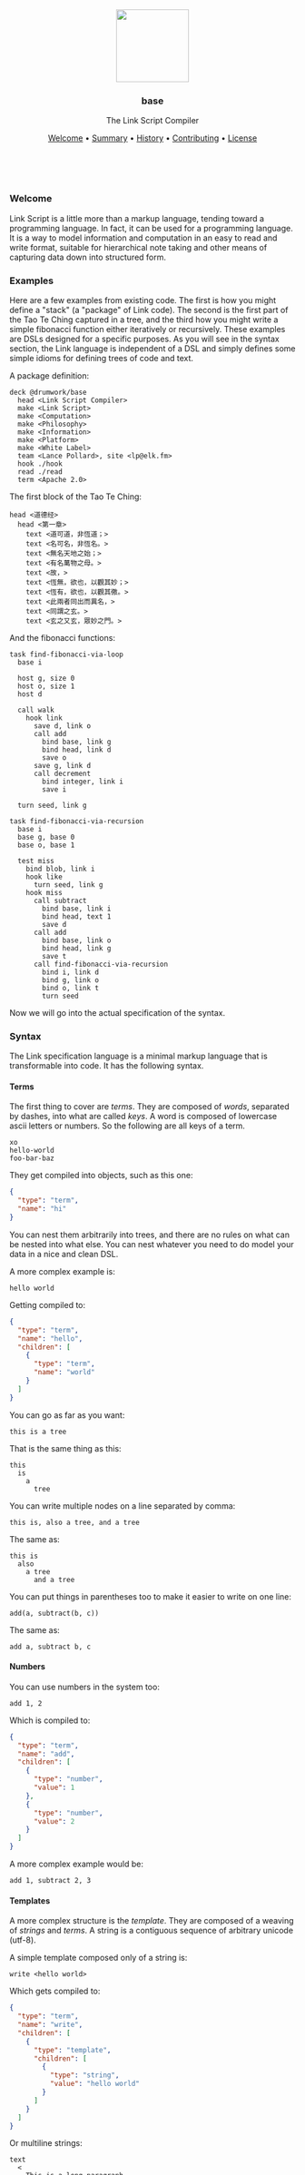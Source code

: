 
<br/>
<br/>
<br/>
<br/>
<br/>
<br/>
<br/>

<p align='center'>
  <img src='https://github.com/baselinkteam/link/blob/work/look/dock.png?raw=true' height='128'/>
</p>

<h3 align='center'>base</h3>
<p align='center'>
  The Link Script Compiler
</p>

<p align='center'>
  <a href='#welcome'>Welcome</a> •
  <a href='#summary'>Summary</a> •
  <a href='#history'>History</a> •
  <a href='#contributing'>Contributing</a> •
  <a href='#license'>License</a>
</p>

<br/>
<br/>
<br/>

### Welcome

Link Script is a little more than a markup language, tending toward a programming language. In fact, it can be used for a programming language. It is a way to model information and computation in an easy to read and write format, suitable for hierarchical note taking and other means of capturing data down into structured form.

### Examples

Here are a few examples from existing code. The first is how you might define a "stack" (a "package" of Link code). The second is the first part of the Tao Te Ching captured in a tree, and the third how you might write a simple fibonacci function either iteratively or recursively. These examples are DSLs designed for a specific purposes. As you will see in the syntax section, the Link language is independent of a DSL and simply defines some simple idioms for defining trees of code and text.

A package definition:

```
deck @drumwork/base
  head <Link Script Compiler>
  make <Link Script>
  make <Computation>
  make <Philosophy>
  make <Information>
  make <Platform>
  make <White Label>
  team <Lance Pollard>, site <lp@elk.fm>
  hook ./hook
  read ./read
  term <Apache 2.0>
```

The first block of the Tao Te Ching:

```
head <道德经>
  head <第一章>
    text <道可道，非恆道；>
    text <名可名，非恆名。>
    text <無名天地之始；>
    text <有名萬物之母。>
    text <故，>
    text <恆無，欲也，以觀其妙；>
    text <恆有，欲也，以觀其徼。>
    text <此兩者同出而異名，>
    text <同謂之玄。>
    text <玄之又玄，眾妙之門。>
```

And the fibonacci functions:

```
task find-fibonacci-via-loop
  base i

  host g, size 0
  host o, size 1
  host d

  call walk
    hook link
      save d, link o
      call add
        bind base, link g
        bind head, link d
        save o
      save g, link d
      call decrement
        bind integer, link i
        save i

  turn seed, link g

task find-fibonacci-via-recursion
  base i
  base g, base 0
  base o, base 1

  test miss
    bind blob, link i
    hook like
      turn seed, link g
    hook miss
      call subtract
        bind base, link i
        bind head, text 1
        save d
      call add
        bind base, link o
        bind head, link g
        save t
      call find-fibonacci-via-recursion
        bind i, link d
        bind g, link o
        bind o, link t
        turn seed
```

Now we will go into the actual specification of the syntax.

### Syntax

The Link specification language is a minimal markup language that is transformable into code. It has the following syntax.

#### Terms

The first thing to cover are _terms_. They are composed of _words_, separated by dashes, into what are called _keys_. A word is composed of lowercase ascii letters or numbers. So the following are all keys of a term.

```
xo
hello-world
foo-bar-baz
```

They get compiled into objects, such as this one:

```json
{
  "type": "term",
  "name": "hi"
}
```


You can nest them arbitrarily into trees, and there are no rules on what can be nested into what else. You can nest whatever you need to do model your data in a nice and clean DSL.

A more complex example is:

```
hello world
```

Getting compiled to:

```json
{
  "type": "term",
  "name": "hello",
  "children": [
    {
      "type": "term",
      "name": "world"
    }
  ]
}
```

You can go as far as you want:

```
this is a tree
```

That is the same thing as this:

```
this
  is
    a
      tree
```

You can write multiple nodes on a line separated by comma:

```
this is, also a tree, and a tree
```

The same as:

```
this is
  also
    a tree
      and a tree
```

You can put things in parentheses too to make it easier to write on one line:

```
add(a, subtract(b, c))
```

The same as:

```
add a, subtract b, c
```

#### Numbers

You can use numbers in the system too:

```
add 1, 2
```

Which is compiled to:

```json
{
  "type": "term",
  "name": "add",
  "children": [
    {
      "type": "number",
      "value": 1
    },
    {
      "type": "number",
      "value": 2
    }
  ]
}
```

A more complex example would be:

```
add 1, subtract 2, 3
```

#### Templates

A more complex structure is the _template_. They are composed of a weaving of _strings_ and _terms_. A string is a contiguous sequence of arbitrary unicode (utf-8).

A simple template composed only of a string is:

```
write <hello world>
```

Which gets compiled to:

```json
{
  "type": "term",
  "name": "write",
  "children": [
    {
      "type": "template",
      "children": [
        {
          "type": "string",
          "value": "hello world"
        }
      ]
    }
  ]
}
```

Or multiline strings:

```
text
  <
    This is a long paragraph.

    And this is another paragraph.
  >
```

Note, there are no "comments" in the system. Comments are just strings we don't care about in code. So if you end up transforming Link into code, you would just get rid of any parts of the model with text nodes you consider "comments".

Then we can add interpolation into the template, by referencing terms wrapped in colons:

```
write <{hello-world}>
```

That is compiled into:

```json
{
  "type": "term",
  "name": "write",
  "children": [
    {
      "type": "template",
      "children": [
        {
          "type": "term",
          "name": "hello-world"
        }
      ]
    }
  ]
}
```

A more robust example might be:

```
moon <The moon has a period of roughly {bold(<28 days>)}.>
```

The expression needs to be simple enough you can tell where it starts and end, otherwise it needs to be placed outside of the template.

Note though, you can still use the angle bracket symbols in regular text without ambiguity, you just need to prefix them with backslashes.

```
i <am \<brackets\> included in the actual string>
```

#### Codes

You can write specific code points, or _codes_, by prefixing the number sign / hash symbol along with a letter representing the code type, followed by the code.

```
i #b0101, am bits
i #xaaaaaa, am hex
i #o123, am octal
```

```json
{
  "type": "code",
  "variant": "b",
  "value": "0101"
}
```

These can also be used directly in a template:

```
i <am the symbol #x2665>
```

This makes it so you can reference obscure symbols by their numerical value, or write bits and things like that. Note though, these just get compiled down to the following, so the code handler would need to resolve them properly in the proper context.

#### Paths

Because paths are so common in programming, they don't need to be treated as strings but can be written directly.

```
load @some/path
load ./relative/path.png
load /an-absolute/other/path.js
```

Let's see how each of these are compiled:

```json
{
  "type": "term",
  "name": "load",
  "children": [
    {
      "type": "template",
      "children": [
        {
          "type": "string",
          "value": "@some/path"
        }
      ]
    }
  ]
}
```

```json
{
  "type": "term",
  "name": "load",
  "children": [
    {
      "type": "template",
      "children": [
        {
          "type": "string",
          "value": "./relative/path.png"
        }
      ]
    }
  ]
}
```

```json
{
  "type": "term",
  "name": "load",
  "children": [
    {
      "type": "template",
      "children": [
        {
          "type": "string",
          "value": "/an-absolute/other/path.js"
        }
      ]
    }
  ]
}
```

That is, they are just special strings. You can interpolate on them like strings as well with square brackets.

#### Selectors

Selectors are like drilling down into terms. They look like paths, but they are really drilling down into terms, if you think of it that way.

```
get foo/bar
```

This gets compiled to:

```json
{
  "type": "term",
  "name": "get",
  "children": [
    {
      "type": "selector",
      "children": [
        {
          "type": "node",
          "name": "foo"
        },
        {
          "type": "node",
          "name": "bar"
        }
      ]
    }
  ]
}
```

You can interpolate on these as well, like doing array index lookup.

```
get node/children[i]/name
```

This gets compiled to:

```json
{
  "type": "term",
  "name": "get",
  "children": [
    {
      "type": "selector",
      "children": [
        {
          "type": "node",
          "name": "node"
        },
        {
          "type": "node",
          "name": "children",
          "children": [
            {
              "type": "node",
              "name": "i"
            }
          ]
        },
        {
          "type": "node",
          "name": "name"
        }
      ]
    }
  ]
}
```

The interpolations can be nested as well, and chained. Here is a complex example:

```
get foo/bar[x][o/children[i]/name]/value
```

### Discussion

With just these parts, you have a syntax for a robust programming language. Note, there are very little "special" syntaxes outside of the core term tree. There are no "operators" like binary operators such as `+` and `-`, or `&&`, or anything like that. There are just terms, templates, strings, numbers, codes, paths, and selectors.

You can write code or data in the same way. The key is figuring out the right DSL, and how to transform it into a core data model. For the purposes of this repo, the compiler gives you a tree of JSON. You are then free to transform it however you'd like and make it into data, code, or whatever else. It is general enough to serve that purpose.

### License

Copyright 2021 <a href='https://drum.work'>DrumWork</a>

Licensed under the Apache License, Version 2.0 (the "License");
you may not use this file except in compliance with the License.
You may obtain a copy of the License at

    http://www.apache.org/licenses/LICENSE-2.0

Unless required by applicable law or agreed to in writing, software
distributed under the License is distributed on an "AS IS" BASIS,
WITHOUT WARRANTIES OR CONDITIONS OF ANY KIND, either express or implied.
See the License for the specific language governing permissions and
limitations under the License.

### DrumWork

This is being developed by the folks at [DrumWork](https://drum.work), a California-based project for helping humanity master information and computation. DrumWork started off in the winter of 2008 as a spark of an idea, to forming a company 10 years later in the winter of 2018, to a seed of a project just beginning its development phases. It is entirely bootstrapped by working full time and running [Etsy](https://etsy.com/shop/mountbuild) and [Amazon](https://www.amazon.com/s?rh=p_27%3AMount+Build) shops. Also find us on [Facebook](https://www.facebook.com/drumworkteam), [Twitter](https://twitter.com/drumworkteam), and [LinkedIn](https://www.linkedin.com/company/drumworkteam). Check out our other GitHub projects as well!

<br/>
<br/>

<p align='center'>
  <em>From Mount you find the Stone, reaching to the Cloud.<br/>
  No where on Earth do you feel the power of Nature all around.<br/>
  With the Cloud so close, you can see, touch, and taste.<br/>
  Feeding your energy to the Stone with haste.<br/>
  Mount holds it shape, like the secret ball.</em>
</p>

<br/>
<br/>

